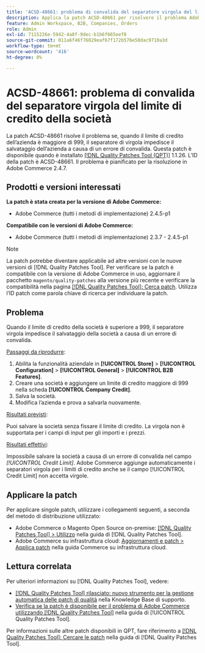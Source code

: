 ```yaml
---
title: 'ACSD-48661: problema di convalida del separatore virgola del limite di credito della società'
description: Applica la patch ACSD-48661 per risolvere il problema Adobe Commerce, in cui quando il limite di credito della società è superiore a 999, il separatore di virgola impedisce il salvataggio della società a causa di un errore di convalida.
feature: Admin Workspace, B2B, Companies, Orders
role: Admin
exl-id: 7115226e-5942-4a8f-9dec-b1b6f665eef8
source-git-commit: 011a6f46f76029eaf67f172b576e58dac9710a3d
workflow-type: tm+mt
source-wordcount: '416'
ht-degree: 0%

---
```


# ACSD-48661: problema di convalida del separatore virgola del limite di credito della società

La patch ACSD-48661 risolve il problema se, quando il limite di credito dell’azienda è maggiore di 999, il separatore di virgola impedisce il salvataggio dell’azienda a causa di un errore di convalida. Questa patch è disponibile quando è installato [[!DNL Quality Patches Tool (QPT)]](https://experienceleague.adobe.com/it/docs/commerce-operations/tools/quality-patches-tool/quality-patches-tool-to-self-serve-quality-patches) 1.1.26. L’ID della patch è ACSD-48661. Il problema è pianificato per la risoluzione in Adobe Commerce 2.4.7.

## Prodotti e versioni interessati

**La patch è stata creata per la versione di Adobe Commerce:**

* Adobe Commerce (tutti i metodi di implementazione) 2.4.5-p1

**Compatibile con le versioni di Adobe Commerce:**

* Adobe Commerce (tutti i metodi di implementazione) 2.3.7 - 2.4.5-p1

>[!NOTE]
>
>La patch potrebbe diventare applicabile ad altre versioni con le nuove versioni di [!DNL Quality Patches Tool]. Per verificare se la patch è compatibile con la versione di Adobe Commerce in uso, aggiornare il pacchetto `magento/quality-patches` alla versione più recente e verificare la compatibilità nella pagina [[!DNL Quality Patches Tool]: Cerca patch](https://experienceleague.adobe.com/tools/commerce-quality-patches/index.html?lang=it). Utilizza l’ID patch come parola chiave di ricerca per individuare la patch.

## Problema

Quando il limite di credito della società è superiore a 999, il separatore virgola impedisce il salvataggio della società a causa di un errore di convalida.

<u>Passaggi da riprodurre</u>:

1. Abilita la funzionalità aziendale in **[!UICONTROL Store]** > **[!UICONTROL Configuration]** > **[!UICONTROL General]** > **[!UICONTROL B2B Features]**.
1. Creare una società e aggiungere un limite di credito maggiore di 999 nella scheda **[!UICONTROL Company Credit]**.
1. Salva la società.
1. Modifica l’azienda e prova a salvarla nuovamente.

<u>Risultati previsti</u>:

Puoi salvare la società senza fissare il limite di credito. La virgola non è supportata per i campi di input per gli importi e i prezzi.

<u>Risultati effettivi</u>:

Impossibile salvare la società a causa di un errore di convalida nel campo *[!UICONTROL Credit Limit]*. Adobe Commerce aggiunge automaticamente i separatori virgola per i limiti di credito anche se il campo [!UICONTROL Credit Limit] non accetta virgole.

## Applicare la patch

Per applicare singole patch, utilizzare i collegamenti seguenti, a seconda del metodo di distribuzione utilizzato:

* Adobe Commerce o Magento Open Source on-premise: [[!DNL Quality Patches Tool] > Utilizzo](/help/tools/quality-patches-tool/usage.md) nella guida di [!DNL Quality Patches Tool].
* Adobe Commerce su infrastruttura cloud: [Aggiornamenti e patch > Applica patch](https://experienceleague.adobe.com/docs/commerce-cloud-service/user-guide/develop/upgrade/apply-patches.html?lang=it) nella guida Commerce su infrastruttura cloud.

## Lettura correlata

Per ulteriori informazioni su [!DNL Quality Patches Tool], vedere:

* [[!DNL Quality Patches Tool] rilasciato: nuovo strumento per la gestione automatica delle patch di qualità](https://experienceleague.adobe.com/it/docs/commerce-operations/tools/quality-patches-tool/quality-patches-tool-to-self-serve-quality-patches) nella Knowledge Base di supporto.
* [Verifica se la patch è disponibile per il problema di Adobe Commerce utilizzando  [!DNL Quality Patches Tool]](/help/tools/quality-patches-tool/patches-available-in-qpt/check-patch-for-magento-issue-with-magento-quality-patches.md) nella guida di [!UICONTROL Quality Patches Tool].


Per informazioni sulle altre patch disponibili in QPT, fare riferimento a [[!DNL Quality Patches Tool]: Cercare le patch](https://experienceleague.adobe.com/tools/commerce-quality-patches/index.html?lang=it) nella guida di [!DNL Quality Patches Tool].
